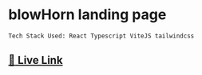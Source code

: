 # blowHorn landing page

    Tech Stack Used: React Typescript ViteJS tailwindcss

## [:rocket: Live Link](https://blowhorn-landing-page.netlify.app/)


